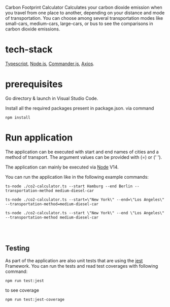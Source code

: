  Carbon Footprint Calculator
Calculates your carbon dioxide emission when you travel from one place to another, depending on your distance and mode of transportation. You can choose among several transportation modes like small-cars, medium-cars, large-cars, or bus to see the comparisons in carbon dioxide emissions.

# tech-stack
[Typescript](https://www.typescriptlang.org/), [Node.js](https://nodejs.org/en/), [Commander.js](https://www.npmjs.com/package/commander), [Axios](https://axios-http.com/).

# prerequisites
Go directory & launch in Visual Studio Code.

Install all the required packages present in package.json. via command
```
npm install
```

# Run application
The application can be executed with start and end names of cities and a method of transport. The argument values can be provided with (=) or (' ').

The application can mainly be executed via [Node](#node) V14.

You can run the application like in the following example commands:


```
ts-node ./co2-calculator.ts --start Hamburg --end Berlin --transportation-method medium-diesel-car
```

```
ts-node ./co2-calculator.ts --start=\"New York\" --end=\"Los Angeles\" --transportation-method=medium-diesel-car
```

```
ts-node ./co2-calculator.ts --start \"New York\" --end \"Los Angeles\" --transportation-method medium-diesel-car
```

<br>
<br>

## Testing
As part of the application are also unit tests that are using the [jest](https://jestjs.io) Framework.
You can run the tests and read test coverages with following command:
```
npm run test:jest
```
to see coverage 
```
npm run test:jest-coverage
